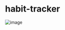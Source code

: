 # habit-tracker
![image](https://github.com/user-attachments/assets/9aa3a0c1-4154-45b6-8552-63b822155c33)
